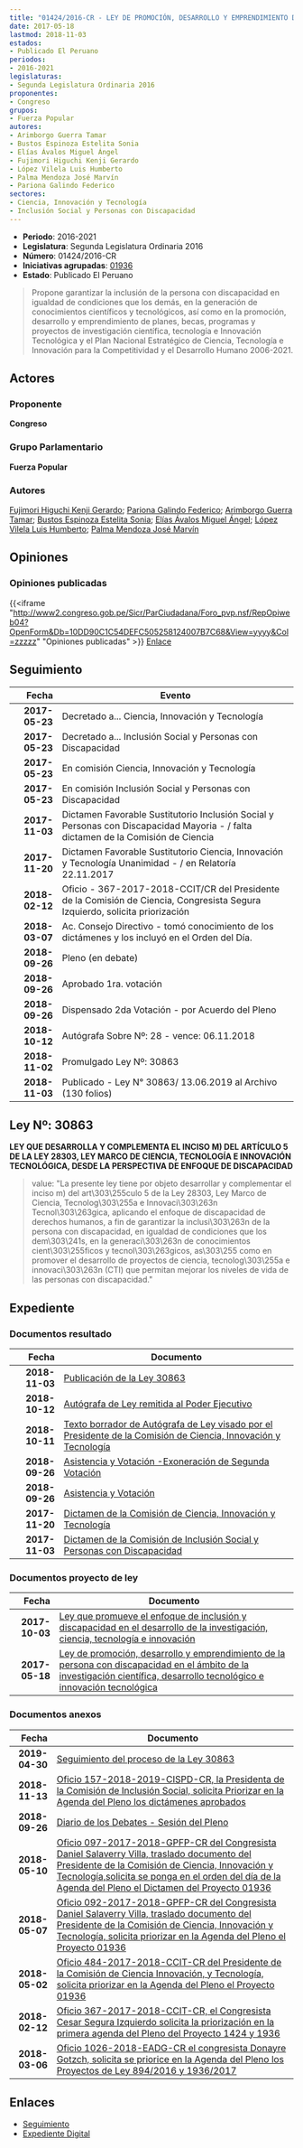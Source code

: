 ```yaml
---
title: "01424/2016-CR - LEY DE PROMOCIÓN, DESARROLLO Y EMPRENDIMIENTO DE LA PERSONA CON DISCAPACIDAD EN EL ÁMBITO DE LA INVESTIGACIÓN CIENTÍFICA, DESARROLLO TECNOLÓGICO E INNOVACIÓN TECNOLÓGICA"
date: 2017-05-18
lastmod: 2018-11-03
estados:
- Publicado El Peruano
periodos:
- 2016-2021
legislaturas:
- Segunda Legislatura Ordinaria 2016
proponentes:
- Congreso
grupos:
- Fuerza Popular
autores:
- Arimborgo Guerra Tamar
- Bustos Espinoza Estelita Sonia
- Elías Ávalos Miguel Ángel
- Fujimori Higuchi Kenji Gerardo
- López Vilela Luis Humberto
- Palma Mendoza José Marvín
- Pariona Galindo Federico
sectores:
- Ciencia, Innovación y Tecnología
- Inclusión Social y Personas con Discapacidad
---
```

- **Periodo**: 2016-2021
- **Legislatura**: Segunda Legislatura Ordinaria 2016
- **Número**: 01424/2016-CR
- **Iniciativas agrupadas**: [01936](../../01900/01936)
- **Estado**: Publicado El Peruano

> Propone garantizar la inclusión de la persona con discapacidad en igualdad de condiciones que los demás, en la generación de conocimientos científicos y tecnológicos, así como en la promoción, desarrollo y emprendimiento de planes, becas, programas y proyectos de investigación científica, tecnología e Innovación Tecnológica y el Plan Nacional Estratégico de Ciencia, Tecnología e Innovación para la Competitividad y el Desarrollo Humano 2006-2021.


## Actores

### Proponente

**Congreso**

### Grupo Parlamentario

**Fuerza Popular**

### Autores

[Fujimori Higuchi Kenji Gerardo](mailto:mailto:kfujimorih@congreso.gob.pe); [Pariona Galindo Federico](mailto:mailto:fpariona@congreso.gob.pe); [Arimborgo Guerra Tamar](mailto:mailto:tarimborgo@congreso.gob.pe); [Bustos Espinoza Estelita Sonia](mailto:mailto:ebustos@congreso.gob.pe); [Elías Ávalos Miguel Ángel](mailto:mailto:melias@congreso.gob.pe); [López Vilela Luis Humberto](mailto:mailto:llopezv@congreso.gob.pe); [Palma Mendoza José Marvín](mailto:mailto:jpalma@congreso.gob.pe)

## Opiniones

### Opiniones publicadas

{{<iframe "http://www2.congreso.gob.pe/Sicr/ParCiudadana/Foro_pvp.nsf/RepOpiweb04?OpenForm&Db=10DD90C1C54DEFC505258124007B7C68&View=yyyy&Col=zzzzz" "Opiniones publicadas" >}}
[Enlace](http://www2.congreso.gob.pe/Sicr/ParCiudadana/Foro_pvp.nsf/RepOpiweb04?OpenForm&Db=10DD90C1C54DEFC505258124007B7C68&View=yyyy&Col=zzzzz)


## Seguimiento

| Fecha | Evento |
|------:|--------|
| **2017-05-23** | Decretado a... Ciencia, Innovación y Tecnología |
| **2017-05-23** | Decretado a... Inclusión Social y Personas con Discapacidad |
| **2017-05-23** | En comisión Ciencia, Innovación y Tecnología |
| **2017-05-23** | En comisión Inclusión Social y Personas con Discapacidad |
| **2017-11-03** | Dictamen Favorable Sustitutorio Inclusión Social y Personas con Discapacidad Mayoria - / falta dictamen de la Comisión de Ciencia |
| **2017-11-20** | Dictamen Favorable Sustitutorio Ciencia, Innovación y Tecnología Unanimidad - / en Relatoría 22.11.2017 |
| **2018-02-12** | Oficio - 367-2017-2018-CCIT/CR del Presidente de la Comisión de Ciencia, Congresista Segura Izquierdo, solicita priorización |
| **2018-03-07** | Ac. Consejo Directivo - tomó conocimiento de los dictámenes y los incluyó en el Orden del Día. |
| **2018-09-26** | Pleno (en debate) |
| **2018-09-26** | Aprobado 1ra. votación |
| **2018-09-26** | Dispensado 2da Votación - por Acuerdo del Pleno |
| **2018-10-12** | Autógrafa Sobre Nº: 28 - vence: 06.11.2018 |
| **2018-11-02** | Promulgado Ley Nº: 30863 |
| **2018-11-03** | Publicado - Ley N° 30863/ 13.06.2019 al Archivo (130 folios) |

## Ley Nº: 30863

**LEY QUE DESARROLLA Y COMPLEMENTA EL INCISO M) DEL ARTÍCULO 5 DE LA LEY 28303, LEY MARCO DE CIENCIA, TECNOLOGÍA E INNOVACIÓN TECNOLÓGICA, DESDE LA PERSPECTIVA DE ENFOQUE DE DISCAPACIDAD**

> value: "La presente ley tiene por objeto desarrollar y complementar el inciso m) del art\303\255culo 5 de la Ley 28303, Ley Marco de Ciencia, Tecnolog\303\255a e Innovaci\303\263n Tecnol\303\263gica, aplicando el enfoque de discapacidad de derechos humanos, a fin de garantizar la inclusi\303\263n de la persona con discapacidad, en igualdad de condiciones que los dem\303\241s, en la generaci\303\263n de conocimientos cient\303\255ficos y tecnol\303\263gicos, as\303\255 como en promover el desarrollo de proyectos de ciencia, tecnolog\303\255a e innovaci\303\263n (CTI) que permitan mejorar los niveles de vida de las personas con discapacidad."


## Expediente

### Documentos resultado

| Fecha | Documento |
|------:|-----------|
| **2018-11-03** | [Publicación de la Ley 30863](http://www.leyes.congreso.gob.pe/Documentos/2016_2021/ADLP/Normas_Legales/30863-LEY.pdf) |
| **2018-10-12** | [Autógrafa de Ley remitida al Poder Ejecutivo](http://www.leyes.congreso.gob.pe/Documentos/2016_2021/ADLP/Texto_Aprobado/AU0142420181012.PDF) |
| **2018-10-11** | [Texto borrador de Autógrafa de Ley visado por el Presidente de la Comisión de Ciencia, Innovación y Tecnología](http://www.leyes.congreso.gob.pe/Documentos/2016_2021/Texto_Borrador_de_Autografa/BAU0142420180911.pdf) |
| **2018-09-26** | [Asistencia y Votación -Exoneración de Segunda Votación](http://www.leyes.congreso.gob.pe/Documentos/2016_2021/Asistencia_y_Votacion/Proyectos_de_Ley/Exoneracion_de_Segunda_Votacion/ESV0142420180926.pdf) |
| **2018-09-26** | [Asistencia y Votación](http://www.leyes.congreso.gob.pe/Documentos/2016_2021/Asistencia_y_Votacion/Proyectos_de_Ley/AV0142420180926.pdf) |
| **2017-11-20** | [Dictamen de la Comisión de Ciencia, Innovación y Tecnología](http://www.leyes.congreso.gob.pe/Documentos/2016_2021/Dictamenes/Proyectos_de_Ley/01424DC02MAY20171120.pdf) |
| **2017-11-03** | [Dictamen de la Comisión de Inclusión Social y Personas con Discapacidad](http://www.leyes.congreso.gob.pe/Documentos/2016_2021/Dictamenes/Proyectos_de_Ley/01424DC13MAY20171103.pdf) |

### Documentos proyecto de ley

| Fecha | Documento |
|------:|-----------|
| **2017-10-03** | [Ley que promueve el enfoque de inclusión y discapacidad en el desarrollo de la investigación, ciencia, tecnología e innovación](http://www.leyes.congreso.gob.pe/Documentos/2016_2021/Proyectos_de_Ley_y_de_Resoluciones_Legislativas/PL01936_20171003.pdf) |
| **2017-05-18** | [Ley de promoción, desarrollo y emprendimiento de la persona con discapacidad en el ámbito de la investigación científica, desarrollo tecnológico e innovación tecnológica](http://www.leyes.congreso.gob.pe/Documentos/2016_2021/Proyectos_de_Ley_y_de_Resoluciones_Legislativas/PL0142420170518..pdf) |

### Documentos anexos

| Fecha | Documento |
|------:|-----------|
| **2019-04-30** | [Seguimiento del proceso de la Ley 30863](http://www.leyes.congreso.gob.pe/Documentos/2016_2021/Seguimiento_de_Proyectos_de_Ley/01424PL20190430.pdf) |
| **2018-11-13** | [Oficio 157-2018-2019-CISPD-CR, la Presidenta de la Comisión de Inclusión Social, solicita Priorizar en la Agenda del Pleno los dictámenes aprobados](http://www.leyes.congreso.gob.pe/Documentos/2016_2021/Oficios/Comisiones_Ordinarias/OFICIO-157-2018-2019-CISPD-CR.PDF) |
| **2018-09-26** | [Diario de los Debates - Sesión del Pleno](http://www2.congreso.gob.pe/Sicr/DiarioDebates/Publicad.nsf/SesionesPleno/05256D6E0073DFE90525831500568241/$FILE/PLO-2018-8C.pdf) |
| **2018-05-10** | [Oficio 097-2017-2018-GPFP-CR del Congresista Daniel Salaverry Villa, traslado documento del Presidente de la Comisión de Ciencia, Innovación y Tecnología,solicita se ponga en el orden del día de la Agenda del Pleno el Dictamen del Proyecto 01936](http://www.leyes.congreso.gob.pe/Documentos/2016_2021/Oficios/Grupos_Parlamentarios/OFICIO-097-2017-2018-GPFP-CR.pdf) |
| **2018-05-07** | [Oficio 092-2017-2018-GPFP-CR del Congresista Daniel Salaverry Villa, traslado documento del Presidente de la Comisión de Ciencia, Innovación y Tecnología, solicita priorizar en la Agenda del Pleno el Proyecto 01936](http://www.leyes.congreso.gob.pe/Documentos/2016_2021/Oficios/Congresistas/OFICIO-092-2017-2018-GPFP-CR.pdf) |
| **2018-05-02** | [Oficio 484-2017-2018-CCIT-CR del Presidente de la Comisión de Ciencia Innovación, y Tecnología, solicita priorizar en la Agenda del Pleno el Proyecto 01936](http://www.leyes.congreso.gob.pe/Documentos/2016_2021/Oficios/Comisiones_Ordinarias/OFICIO-484-2017-2018-CCIT-CR.pdf) |
| **2018-02-12** | [Oficio 367-2017-2018-CCIT-CR, el Congresista Cesar Segura Izquierdo solicita la priorización en la primera agenda del Pleno del Proyecto 1424 y 1936](http://www.leyes.congreso.gob.pe/Documentos/2016_2021/Oficios/Congresistas/OFICIO-367-2017-2018-CCIT-CR.pdf) |
| **2018-03-06** | [Oficio 1026-2018-EADG-CR el congresista Donayre Gotzch, solicita se priorice en la Agenda del Pleno los Proyectos de Ley 894/2016 y 1936/2017](http://www.leyes.congreso.gob.pe/Documentos/2016_2021/Oficios/Congresistas/OFICIO-1026-2018-EADG-CR.pdf) |

## Enlaces

- [Seguimiento](http://www2.congreso.gob.pe/Sicr/TraDocEstProc/CLProLey2016.nsf/f7fff46988ca05b1052578e100829cc7/5b1ab2558862ece005258124007c175f?OpenDocument)
- [Expediente Digital](http://www2.congreso.gob.pe/Sicr/TraDocEstProc/Expvirt_2011.nsf/visbusqptramdoc1621/01424?opendocument)

